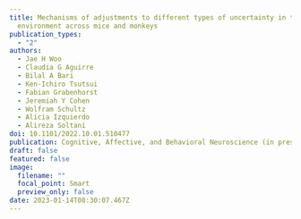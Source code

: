 ```yaml
---
title: Mechanisms of adjustments to different types of uncertainty in the reward
  environment across mice and monkeys
publication_types:
  - "2"
authors:
  - Jae H Woo
  - Claudia G Aguirre
  - Bilal A Bari
  - Ken-Ichiro Tsutsui
  - Fabian Grabenhorst
  - Jeremiah Y Cohen
  - Wolfram Schultz
  - Alicia Izquierdo
  - Alireza Soltani
doi: 10.1101/2022.10.01.510477
publication: Cognitive, Affective, and Behavioral Neuroscience (in press)
draft: false
featured: false
image:
  filename: ""
  focal_point: Smart
  preview_only: false
date: 2023-01-14T08:30:07.467Z
---
```

